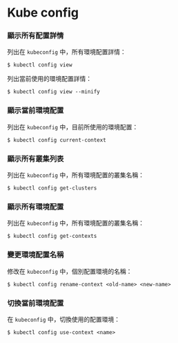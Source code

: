 # Kube config

### 顯示所有配置詳情

列出在 `kubeconfig` 中，所有環境配置詳情：

```
$ kubectl config view
```

列出當前使用的環境配置詳情：

```
$ kubectl config view --minify
```

### 顯示當前環境配置

列出在 `kubeconfig` 中，目前所使用的環境配置：

```
$ kubectl config current-context
```

### 顯示所有叢集列表

列出在 `kubeconfig` 中，所有環境配置的叢集名稱：

```
$ kubectl config get-clusters
```

### 顯示所有環境配置

列出在 `kubeconfig` 中，所有環境配置的叢集名稱：

```
$ kubectl config get-contexts
```

### 變更環境配置名稱

修改在 `kubeconfig` 中，個別配置環境的名稱：

```
$ kubectl config rename-context <old-name> <new-name>
```

### 切換當前環境配置

在 `kubeconfig` 中，切換使用的配置環境：

```
$ kubectl config use-context <name>
```
